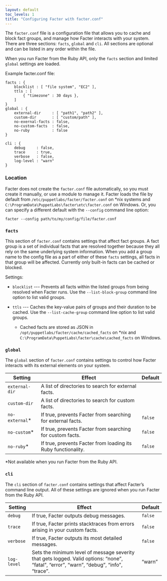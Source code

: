 ```yaml
---
layout: default
toc_levels: 1
title: "Configuring Facter with facter.conf"
---
```


The `facter.conf` file is a configuration file that allows you to cache and block fact groups, and manage how Facter interacts with your system. There are three sections: `facts`, `global` and `cli`. All sections are optional and can be listed in any order within the file.

When you run Facter from the Ruby API, only the `facts` section and limited `global` settings are loaded.

Example facter.conf file:

~~~
facts : {
    blocklist : [ "file system", "EC2" ],
    ttls : [
        { "timezone" : 30 days },
    ]
}
global : {
    external-dir     : [ "path1", "path2" ],
    custom-dir       : [ "custom/path" ],
    no-exernal-facts : false,
    no-custom-facts  : false,
    no-ruby          : false
}

cli : {
    debug     : false,
    trace     : true,
    verbose   : false,
    log-level : "warn"
}
~~~

### Location

Facter does not create the `facter.conf` file automatically, so you must create it manually, or use a module to manage it. Facter loads the file by default from `/etc/puppetlabs/facter/facter.conf` on *nix systems and `C:\ProgramData\PuppetLabs\facter\etc\facter.conf` on Windows. Or, you can specify a different default with the `--config` command line option:

`facter --config path/to/my/config/file/facter.conf`

### `facts`

This section of `facter.conf` contains settings that affect fact groups. A fact group is a set of individual facts that are resolved together because they all rely on the same underlying system information. When you add a group name to the config file as a part of either of these `facts` settings, all facts in that group will be affected. Currently only built-in facts can be cached or blocked.

Settings:

* `blocklist` --- Prevents all facts within the listed groups from being resolved when Facter runs.
  Use the `--list-block-group` command line option to list valid groups.

* `ttls` --- Caches the key-value pairs of groups and their duration to be cached.
  Use the `--list-cache-group` command line option to list valid groups.

  * Cached facts are stored as JSON in `/opt/puppetlabs/facter/cache/cached_facts` on *nix and `C:\ProgramData\PuppetLabs\facter\cache\cached_facts` on Windows.

### `global`

The `global` section of `facter.conf` contains settings to control how Facter interacts with its external elements on your system. 

Setting        | Effect                                                        | Default
---------------|---------------------------------------------------------------|--------
`external-dir` | A list of directories to search for external facts.           |  
`custom-dir`   | A list of directories to search for custom facts.             |    
`no-external`* | If true, prevents Facter from searching for external facts.   | `false`
`no-custom`*   | If true, prevents Facter from searching for custom facts.     | `false`
`no-ruby`*     | If true, prevents Facter from loading its Ruby functionality. | `false`

\*Not available when you run Facter from the Ruby API.

### `cli` 

The `cli` section of `facter.conf` contains settings that affect Facter’s command line output. All of these settings are ignored when you run Facter from the Ruby API.


Setting         | Effect                                           | Default
----------------|--------------------------------------------------|-------
`debug`         | If true, Facter outputs debug messages.                                      | `false`
`trace`         | If true, Facter prints stacktraces from errors arising in your custom facts. | `false`
`verbose`       | If true, Facter outputs its most detailed messages.                          | `false`
`log-level`     | Sets the minimum level of message severity that gets logged. Valid options: “none”, “fatal”, “error”, “warn”, “debug”, “info”, “trace”. | “warn”


